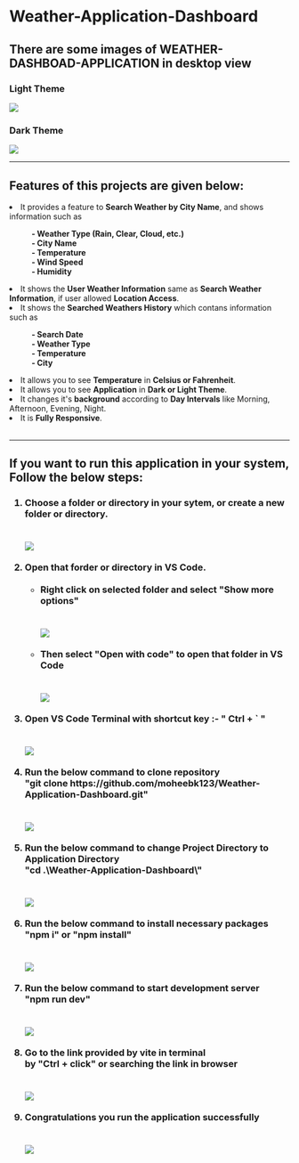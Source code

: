 # Weather-Application-Dashboard

<h2>There are some images of WEATHER-DASHBOAD-APPLICATION in desktop view</h2>
<h3>Light Theme</h3>
<img src="./public/photo1.png" />
<h3>Dark Theme</h3>
<img src="./public/photo2.png" />
<br/>
<hr/>
<h2>Features of this projects are given below:</h2>
<li>It provides a feature to <b>Search Weather by City Name</b>, and shows information such as
<dl>
  <dd><b>- Weather Type (Rain, Clear, Cloud, etc.)</b></dd>
  <dd><b>- City Name</b></dd>
  <dd><b>- Temperature</b></dd>
  <dd><b>- Wind Speed</b></dd>
  <dd><b>- Humidity</b></dd>
</dl>
</li>
<li>It shows the <b>User Weather Information</b> same as <b>Search Weather Information</b>, if user allowed <b>Location Access</b>.</li>
<li>It shows the <b>Searched Weathers History</b> which contans information such as
<dl>
  <dd><b>- Search Date</b></dd>
  <dd><b>- Weather Type</b></dd>
  <dd><b>- Temperature</b></dd>
  <dd><b>- City</b></dd>
</dl>
</li>
<li>It allows you to see <b>Temperature</b> in <b>Celsius or Fahrenheit</b>.</li>
<li>It allows you to see <b>Application</b> in <b>Dark or Light Theme</b>.</li>
<li>It changes it's <b>background</b> according to <b>Day Intervals</b> like Morning, Afternoon, Evening, Night.</li>
<li>It is <b>Fully Responsive</b>.</li>
<br/>
<hr/>
<h2>If you want to run this application in your system, Follow the below steps:</h2>
<h3>
<ol type="1">
  <li>
    Choose a folder or directory in your sytem, or create a new folder or
    directory.
  </li>
  <br/>
  <br/>
  <img src="./public/photo3.png" />
  <br/>
  <br/>
  <li>
    Open that forder or directory in VS Code.
    <br/>
    <br/>
    <ul>
      <li>Right click on selected folder and select "Show more options"</li>
      <br/>
      <br/>
      <img src="./public/photo3.png" />
      <br/>
      <br/>
      <li>Then select "Open with code" to open that folder in VS Code</li>
      <br/>
      <br/>
      <img src="./public/photo4.png" />
      <br/>
      <br/>
    </ul>
  </li>
  <li>Open VS Code Terminal with shortcut key :- " Ctrl + ` "</li>
  <br/>
  <br/>
  <img src="./public/photo5.png" />
  <br/>
  <br/>
  <li>
    Run the below command to clone repository
    <br />"git clone https://github.com/moheebk123/Weather-Application-Dashboard.git"
  </li>
  <br/>
  <br/>
  <img src="./public/photo6.png" />
  <br/>
  <br/>
  <li>
    Run the below command to change Project Directory to Application
    Directory<br />"cd .\Weather-Application-Dashboard\"
  </li>
  <br/>
  <br/>
  <img src="./public/photo7.png" />
  <br/>
  <br/>
  <li>
    Run the below command to install necessary packages <br />"npm i" or
    "npm install"
  </li>
  <br/>
  <br/>
  <img src="./public/photo8.png" />
  <br/>
  <br/>
  <li>
    Run the below command to start development server<br />"npm run dev"
  </li>
  <br/>
  <br/>
  <img src="./public/photo9.png" />
  <br/>
  <br/>
  <li>
    Go to the link provided by vite in terminal<br />by "Ctrl + click" or
    searching the link in browser
  </li>
  <br/>
  <br/>
  <img src="./public/photo10.png" />
  <br/>
  <br/>
  <li>Congratulations you run the application successfully</li>
  <br/>
  <br/>
  <img src="./public/photo11.png" />
</ol>
